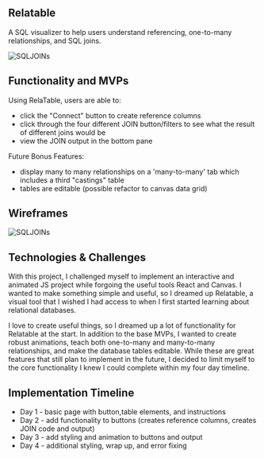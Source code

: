 ## Relatable
A SQL visualizer to help users understand referencing, one-to-many relationships, and SQL joins.

<img src="https://i.ibb.co/FD8NG6w/relatable.gif" alt="SQLJOINs" border="0">

## Functionality and MVPs 
Using RelaTable, users are able to:
* click the "Connect" button to create reference columns
* click through the four different JOIN button/filters to see what the result of different joins would be
* view the JOIN output in the bottom pane

Future Bonus Features:
* display many to many relationships on a 'many-to-many' tab which includes a third "castings" table
* tables are editable (possible refactor to canvas data grid)

## Wireframes
<img src="https://i.ibb.co/JjcLW0P/Screen-Shot-2021-04-27-at-5-25-47-PM.png" alt="SQLJOINs" border="0">

## Technologies & Challenges
With this project, I challenged myself to implement an interactive and animated JS project while forgoing the useful tools React and Canvas. I wanted to make something simple and useful, so I dreamed up Relatable, a visual tool that I wished I had access to when I first started learning about relational databases.

I love to create useful things, so I dreamed up a lot of functionality for Relatable at the start. In addition to the base MVPs, I wanted to create robust animations, teach both one-to-many and many-to-many relationships, and make the database tables editable. While these are great features that still plan to implement in the future, I decided to limit myself to the core functionality I knew I could complete within my four day timeline.

## Implementation Timeline 
* Day 1 - basic page with button,table elements, and instructions
* Day 2 - add functionality to buttons (creates reference columns, creates JOIN code and output)
* Day 3 - add styling and animation to buttons and output
* Day 4 - additional styling, wrap up, and error fixing
